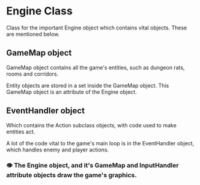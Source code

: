 # Engine Class

Class for the important Engine object which contains vital objects. These are mentioned below.

## GameMap object

GameMap object contains all the game's entities, such as dungeon rats, rooms and corridors.

Entity objects are stored in a set inside the GameMap object. This GameMap object is an attribute of the Engine object.

## EventHandler object

Which contains the Action subclass objects, with code used to make entities act.

A lot of the code vital to the game's main loop is in the EventHandler object, which handles enemy and player actions.

### 👁 The Engine object, and it's GameMap and InputHandler attribute objects draw the game's graphics.
